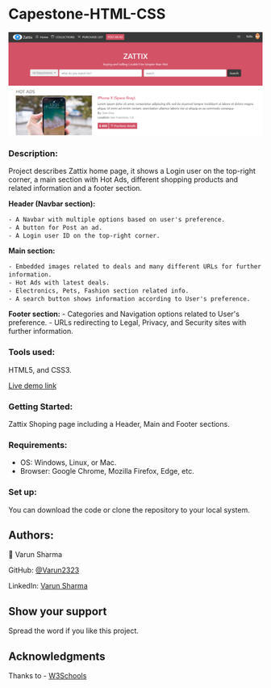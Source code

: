# Capestone-HTML-CSS

![screenshot](images/screenshot.PNG)

### **Description:** 

Project describes Zattix home page, it shows a Login user on the top-right corner, a main section with Hot Ads, different shopping products and related information and a footer section.
 
 **Header (Navbar section):**
 
 	- A Navbar with multiple options based on user's preference.
 	- A button for Post an ad.
    - A Login user ID on the top-right corner.
 	
 **Main section:**
 
 	- Embedded images related to deals and many different URLs for further information.
 	- Hot Ads with latest deals.
 	- Electronics, Pets, Fashion section related info. 
 	- A search button shows information according to User's preference.
 	
 **Footer section:**
    - Categories and Navigation options related to User's preference.
 	- URLs redirecting to Legal, Privacy, and Security sites with further information.
 	
	
 ### **Tools used:**
 
 HTML5, and CSS3.

 
[Live demo link](https://varun2323.github.io/Capestone-HTML-CSS/)


### **Getting Started:**

Zattix Shoping page including a Header, Main and Footer sections.



 ### **Requirements:** 
 - OS: Windows, Linux, or Mac.
 - Browser: Google Chrome, Mozilla Firefox, Edge, etc.
 

### **Set up:**

You can download the code or clone the repository to your local system.


## **Authors:**

👤 Varun Sharma

GitHub: [@Varun2323](https://github.com/Varun2323)

LinkedIn: [Varun Sharma](https://www.linkedin.com/in/varun-sharma-82b29b82/)

  
## **Show your support**

Spread the word if you like this project.

## **Acknowledgments**

Thanks to - [W3Schools](http://w3schools-fa.ir)